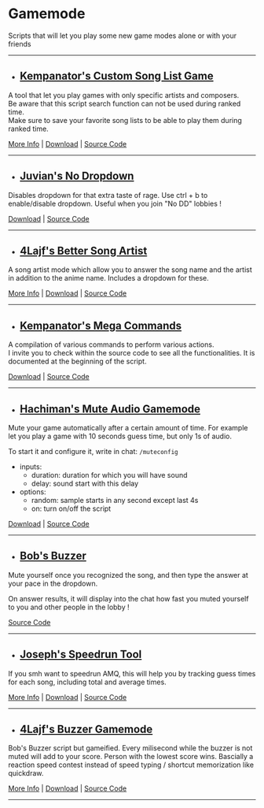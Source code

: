 
# **Gamemode**

Scripts that will let you play some new game modes alone or with your friends

---

- ## <ins>Kempanator's Custom Song List Game</ins>

A tool that let you play games with only specific artists and composers.  
Be aware that this script search function can not be used during ranked time.  
Make sure to save your favorite song lists to be able to play them during ranked time.

[More Info](https://github.com/kempanator/amq-scripts#amq-custom-song-list-game) |
[Download](https://github.com/kempanator/amq-scripts/raw/main/amqCustomSongListGame.user.js) |
[Source Code](https://github.com/kempanator/amq-scripts/blob/main/amqCustomSongListGame.user.js)

---

- ## <ins>Juvian's No Dropdown</ins>

Disables dropdown for that extra taste of rage. Use ctrl + b to enable/disable dropdown. Useful when you join "No DD" lobbies !

[Download](https://github.com/amq-script-project/AMQ-Scripts/raw/master/gameplay/amqNoDropdown.user.js) |
[Source Code](https://github.com/amq-script-project/AMQ-Scripts/blob/master/gameplay/amqNoDropdown.user.js)

---

- ## <ins>4Lajf's Better Song Artist</ins>

A song artist mode which allow you to answer the song name and the artist in addition to the anime name. Includes a dropdown for these.

[More Info](https://github.com/4Lajf/amq-scripts#amqbettersongartistuserjs) |
[Download](https://github.com/4Lajf/amq-scripts/raw/main/amqBetterSongArtist.user.js) |
[Source Code](https://github.com/4Lajf/amq-scripts/blob/main/amqBetterSongArtist.user.js)

---

- ## <ins>Kempanator's Mega Commands</ins>

A compilation of various commands to perform various actions.  
I invite you to check within the source code to see all the functionalities. It is documented at the beginning of the script.

[Download](https://github.com/nyamu-amq/amq_scripts/raw/master/amqChatCommands.user.js) |
[Source Code](https://github.com/kempanator/amq-scripts/blob/main/amqMegaCommands.user.js)

---

- ## <ins>Hachiman's Mute Audio Gamemode</ins>

Mute your game automatically after a certain amount of time.
For example let you play a game with 10 seconds guess time, but only 1s of audio.

To start it and configure it, write in chat: `/muteconfig`

- inputs:
  - duration: duration for which you will have sound
  - delay: sound start with this delay
- options:
  - random: sample starts in any second except last 4s
  - on: turn on/off the script

[Download](https://github.com/Hachiman215/AMQ-scripts/raw/main/amqMuteConfigUI.user.js) |
[Source Code](https://github.com/Hachiman215/AMQ-scripts/blob/main/amqMuteConfigUI.user.js)

---

- ## <ins>Bob's Buzzer</ins>

Mute yourself once you recognized the song, and then type the answer at your pace in the dropdown.

On answer results, it will display into the chat how fast you muted yourself to you and other people in the lobby !

[Source Code](https://files.catbox.moe/lipeqk.js)

---

- ## <ins>Joseph's Speedrun Tool</ins>

If you smh want to speedrun AMQ, this will help you by tracking guess times for each song, including total and average times.

[More Info](https://github.com/joske2865/AMQ-Scripts#speedrun-amqspeedrunuserjs) |
[Download](https://github.com/joske2865/AMQ-Scripts/raw/master/amqSpeedrun.user.js) |
[Source Code](https://github.com/joske2865/AMQ-Scripts/blob/master/amqSpeedrun.user.js)

---


- ## <ins>4Lajf's Buzzer Gamemode</ins>

 Bob's Buzzer script but gameified. Every milisecond while the buzzer is not muted will add to your score. Person with the lowest score wins. Bascially a reaction speed contest instead of speed typing / shortcut memorization like quickdraw.

[More Info](https://github.com/4Lajf/amq-scripts/tree/main) |
[Download](https://github.com/4Lajf/amq-scripts/raw/main/amqBuzzerGamemode.user.js) |
[Source Code](https://github.com/4Lajf/amq-scripts/blob/main/amqBuzzerGamemode.user.js)

---
